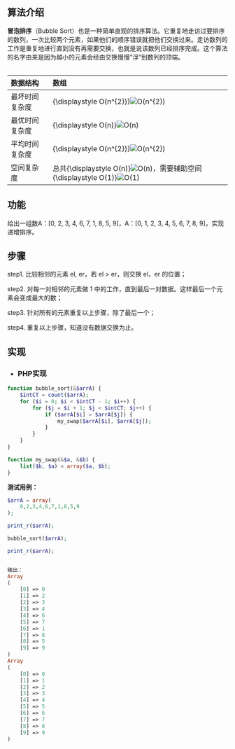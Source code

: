 ## 算法介绍

**冒泡排序**（Bubble Sort）也是一种简单直观的排序算法。它重复地走访过要排序的数列，一次比较两个元素，如果他们的顺序错误就把他们交换过来。走访数列的工作是重复地进行直到没有再需要交换，也就是说该数列已经排序完成。这个算法的名字由来是因为越小的元素会经由交换慢慢“浮“到数列的顶端。

|  |
| :--- |


| 数据结构 | 数组 |
| :--- | :--- |
| 最坏时间复杂度 | {\displaystyle O\(n^{2}\)}![](https://wikimedia.org/api/rest_v1/media/math/render/svg/6cd9594a16cb898b8f2a2dff9227a385ec183392 "O\(n^{2}\)") |
| 最优时间复杂度 | {\displaystyle O\(n\)}![](https://wikimedia.org/api/rest_v1/media/math/render/svg/34109fe397fdcff370079185bfdb65826cb5565a "O\(n\)") |
| 平均时间复杂度 | {\displaystyle O\(n^{2}\)}![](https://wikimedia.org/api/rest_v1/media/math/render/svg/6cd9594a16cb898b8f2a2dff9227a385ec183392 "O\(n^{2}\)") |
| 空间复杂度 | 总共{\displaystyle O\(n\)}![](https://wikimedia.org/api/rest_v1/media/math/render/svg/34109fe397fdcff370079185bfdb65826cb5565a "O\(n\)")，需要辅助空间{\displaystyle O\(1\)}![](https://wikimedia.org/api/rest_v1/media/math/render/svg/e66384bc40452c5452f33563fe0e27e803b0cc21 "O\(1\)") |

## **功能**

给出一组数A：\[0, 2, 3, 4, 6, 7, 1, 8, 5, 9\]，A：\[0, 1, 2, 3, 4, 5, 6, 7, 8, 9\]，实现递增排序。

## 步骤

step1. 比较相邻的元素 el, er，若 el &gt; er，则交换 el，er 的位置；

step2. 对每一对相邻的元素做 1 中的工作，直到最后一对数据。这样最后一个元素会变成最大的数；

step3. 针对所有的元素重复以上步骤，除了最后一个；

step4. 重复以上步骤，知道没有数据交换为止。

## 实现

* ### PHP**实现**

```php
function bubble_sort(&$arrA) {
    $intCT = count($arrA);
    for ($i = 0; $i < $intCT - 1; $i++) {
        for ($j = $i + 1; $j < $intCT; $j++) {
            if ($arrA[$i] > $arrA[$j]) {
                my_swap($arrA[$i], $arrA[$j]);
            }
        }
    }
}

function my_swap(&$a, &$b) {
    list($b, $a) = array($a, $b);
}
```

**测试用例：**

```php
$arrA = array(
    0,2,3,4,6,7,1,8,5,9
);

print_r($arrA);

bubble_sort($arrA);

print_r($arrA);


输出：
Array
(
    [0] => 0
    [1] => 2
    [2] => 3
    [3] => 4
    [4] => 6
    [5] => 7
    [6] => 1
    [7] => 8
    [8] => 5
    [9] => 9
)
Array
(
    [0] => 0
    [1] => 1
    [2] => 2
    [3] => 3
    [4] => 4
    [5] => 5
    [6] => 6
    [7] => 7
    [8] => 8
    [9] => 9
)
```



